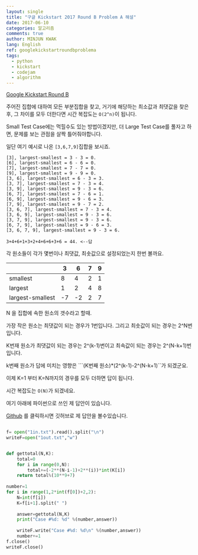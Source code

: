 ```yaml
---
layout: single
title: "구글 Kickstart 2017 Round B Problem A 해설"
date: 2017-06-10
categories: 알고리즘
comments: true
author: MINJUN KWAK
lang: English
ref: googlekickstartroundbproblema
tags:
  - python
  - kickstart
  - codejam
  - algorithm
---
```


[Google Kickstart Round B]({{https://code.google.com/codejam/contest/11304486/dashboard#s=p0}}) 

주어진 집합에 대하여 모든 부분집합을 찾고, 거기에 해당하는 최소값과 최댓값을 찾은 후, 그 차이를 모두 더한다면 시간 복잡도는 ```O(2^n)```이 됩니다.

Small Test Case에는 먹힐수도 있는 방법이겠지만, 더 Large Test Case를 풀자고 하면, 문제를 보는 관점을 살짝 틀어줘야합니다.

일단 여기 예시로 나온 ```[3,6,7,9]```집합을 보시죠.

```
[3], largest-smallest = 3 - 3 = 0.
[6], largest-smallest = 6 - 6 = 0.
[7], largest-smallest = 7 - 7 = 0.
[9], largest-smallest = 9 - 9 = 0.
[3, 6], largest-smallest = 6 - 3 = 3.
[3, 7], largest-smallest = 7 - 3 = 4.
[3, 9], largest-smallest = 9 - 3 = 6.
[6, 7], largest-smallest = 7 - 6 = 1.
[6, 9], largest-smallest = 9 - 6 = 3.
[7, 9], largest-smallest = 9 - 7 = 2.
[3, 6, 7], largest-smallest = 7 - 3 = 4.
[3, 6, 9], largest-smallest = 9 - 3 = 6.
[3, 7, 9], largest-smallest = 9 - 3 = 6.
[6, 7, 9], largest-smallest = 9 - 6 = 3.
[3, 6, 7, 9], largest-smallest = 9 - 3 = 6.

3+4+6+1+3+2+4+6+6+3+6 = 44. <--답
```
각 원소들이 각가 몇번이나 최댓값, 최솟값으로 설정되었는지 한번 볼까요.

|  | 3 | 6 | 7 | 9 |
|-------|-------|--------|---------|---------|
| smallest | 8 | 4 | 2 | 1 |
| largest | 1 | 2 | 4 | 8 |
| largest-smallest| -7 | -2 | 2 | 7 |

N 을 집합에 속한 원소의 갯수라고 할때.

가장 작은 원소는 최댓값이 되는 경우가 1번입니다.
그리고 최솟값이 되는 경우는 2^N번입니다.

K번재 원소가 최댓값이 되는 경우는 2^(k-1)번이고
최속값이 되는 경우는 2^(N-k+1)번입니다.

k번째 원소가 답에 미치는 영향은 ```(K번째 원소)*(2^(k-1)-2^(N-k+1)``가 되겠군요.

이제 K=1 부터 K=N까지의 경우를 모두 더하면 답이 됩니다.

시간 복잡도는 ```O(N)```가 되겠네요.

여기 아래에 파이썬으로 쓰인 제 답안이 있습니다.

[Github]({{https://github.com/Hanuu/google_kickstart_solution/blob/master/KickStart/2017RoundB/1.py}}) 를 클릭하시면 깃허브로 제 답안을 볼수있습니다.

```python

f= open("1in.txt").read().split("\n")
writeF=open("1out.txt","w")


def gettotal(N,K):
    total=0
    for i in range(0,N):
        total+=(-2**(N-i-1)+2**(i))*int(K[i])
    return total%(10**9+7)
    
number=1
for i in range(1,2*int(f[0])+2,2):
    N=int(f[i])
    K=f[i+1].split(" ")
    
    answer=gettotal(N,K)
    print("Case #%d: %d" %(number,answer))
    
    writeF.write("Case #%d: %d\n" %(number,answer))
    number+=1
f.close()
writeF.close()
```